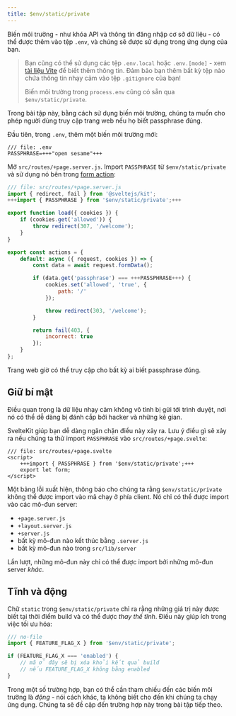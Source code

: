 ```yaml
---
title: $env/static/private
---
```


Biến môi trường - như khóa API và thông tin đăng nhập cơ sở dữ liệu - có thể được thêm vào tệp `.env`, và chúng sẽ được sử dụng trong ứng dụng của bạn.

> Bạn cũng có thể sử dụng các tệp `.env.local` hoặc `.env.[mode]` - xem [tài liệu Vite](https://vitejs.dev/guide/env-and-mode.html#env-files) để biết thêm thông tin. Đảm bảo bạn thêm bất kỳ tệp nào chứa thông tin nhạy cảm vào tệp `.gitignore` của bạn!
>
> Biến môi trường trong `process.env` cũng có sẵn qua `$env/static/private`.

Trong bài tập này, bằng cách sử dụng biến môi trường, chúng ta muốn cho phép người dùng truy cập trang web nếu họ biết passphrase đúng.

Đầu tiên, trong `.env`, thêm một biến môi trường mới:

```env
/// file: .env
PASSPHRASE=+++"open sesame"+++
```

Mở `src/routes/+page.server.js`. Import `PASSPHRASE` từ `$env/static/private` và sử dụng nó bên trong [form action](/tutorial/the-form-element):

```js
/// file: src/routes/+page.server.js
import { redirect, fail } from '@sveltejs/kit';
+++import { PASSPHRASE } from '$env/static/private';+++

export function load({ cookies }) {
	if (cookies.get('allowed')) {
		throw redirect(307, '/welcome');
	}
}

export const actions = {
	default: async ({ request, cookies }) => {
		const data = await request.formData();

		if (data.get('passphrase') === +++PASSPHRASE+++) {
			cookies.set('allowed', 'true', {
				path: '/'
			});

			throw redirect(303, '/welcome');
		}

		return fail(403, {
			incorrect: true
		});
	}
};
```

Trang web giờ có thể truy cập cho bất kỳ ai biết passphrase đúng.

## Giữ bí mật

Điều quan trọng là dữ liệu nhạy cảm không vô tình bị gửi tới trình duyệt, nơi nó có thể dễ dàng bị đánh cắp bởi hacker và những kẻ gian.

SvelteKit giúp bạn dễ dàng ngăn chặn điều này xảy ra. Lưu ý điều gì sẽ xảy ra nếu chúng ta thử import `PASSPHRASE` vào `src/routes/+page.svelte`:

```svelte
/// file: src/routes/+page.svelte
<script>
	+++import { PASSPHRASE } from '$env/static/private';+++
	export let form;
</script>
```

Một bảng lỗi xuất hiện, thông báo cho chúng ta rằng `$env/static/private` không thể được import vào mã chạy ở phía client. Nó chỉ có thể được import vào các mô-đun server:

- `+page.server.js`
- `+layout.server.js`
- `+server.js`
- bất kỳ mô-đun nào kết thúc bằng `.server.js`
- bất kỳ mô-đun nào trong `src/lib/server`

Lần lượt, những mô-đun này chỉ có thể được import bởi những mô-đun server _khác_.

## Tĩnh và động

Chữ `static` trong `$env/static/private` chỉ ra rằng những giá trị này được biết tại thời điểm build và có thể được _thay thế tĩnh_. Điều này giúp ích trong việc tối ưu hóa:

```js
/// no-file
import { FEATURE_FLAG_X } from '$env/static/private';

if (FEATURE_FLAG_X === 'enabled') {
	// mã ở đây sẽ bị xóa khỏi kết quả build
	// nếu FEATURE_FLAG_X không bằng enabled
}
```

Trong một số trường hợp, bạn có thể cần tham chiếu đến các biến môi trường là _động_ - nói cách khác, ta không biết cho đến khi chúng ta chạy ứng dụng. Chúng ta sẽ đề cập đến trường hợp này trong bài tập tiếp theo.
